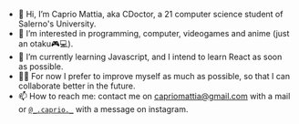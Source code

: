- 👋 Hi, I’m Caprio Mattia, aka CDoctor, a 21 computer science student of Salerno's University.
- 🖤 I’m interested in programming, computer, videogames and anime (just an otaku🎮💻). 
- 👀 I’m currently learning Javascript, and I intend to learn React as soon as possible.
- 🙏🏻 For now I prefer to improve myself as much as possible, so that I can collaborate better in the future.
- 📫 How to reach me: contact me on capriomattia@gmail.com with a mail or [`@_.caprio._`](https://www.instagram.com/_.caprio._/) with a message on instagram.
